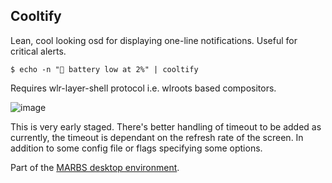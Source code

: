 ## Cooltify

Lean, cool looking osd for displaying one-line notifications. Useful for critical alerts.
```console
$ echo -n "🪫 battery low at 2%" | cooltify
```
Requires wlr-layer-shell protocol i.e. wlroots based compositors. 

![image](https://github.com/user-attachments/assets/0a17e024-72e9-496b-8710-e95f38c8d685)

This is very early staged. There's better handling of timeout to be added as currently, the timeout is dependant on the refresh rate of the screen. In addition to some config file or flags specifying some options.

Part of the [MARBS desktop environment](https://marbs.kuchta.dev/).
